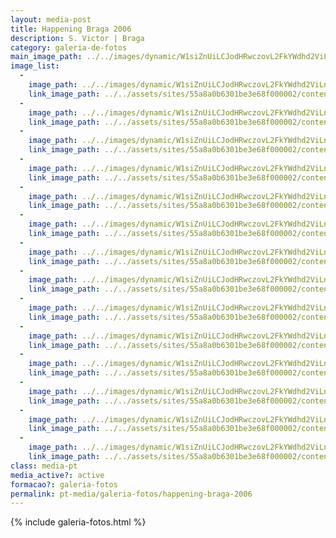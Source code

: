 ```yaml
---
layout: media-post
title: Happening Braga 2006
description: S. Victor | Braga
category: galeria-de-fotos
main_image_path: ../../images/dynamic/W1siZnUiLCJodHRwczovL2FkYWdhd2ViLnMzLmFtYXpvbmF/100_35242e95.jpg?sha=a71e7b0494e6432c
image_list: 
  - 
    image_path: ../../images/dynamic/W1siZnUiLCJodHRwczovL2FkYWdhd2ViLnMzLmFtYXpvbmF/100_35242e95.jpg?sha=a71e7b0494e6432c
    link_image_path: ../../assets/sites/55a8a0b6301be3e68f000002/content_entry55a8a2cd301be39651000019/55a8a533301be3187300011c/files/100_352494ee.jpg?1437122460
  - 
    image_path: ../../images/dynamic/W1siZnUiLCJodHRwczovL2FkYWdhd2ViLnMzLmFtYXpvbmF/100_3499390e.jpg?sha=e8e6e23814a502ef
    link_image_path: ../../assets/sites/55a8a0b6301be3e68f000002/content_entry55a8a2cd301be39651000019/55a8a534301be32d4200011d/files/100_34991969.jpg?1437122461
  - 
    image_path: ../../images/dynamic/W1siZnUiLCJodHRwczovL2FkYWdhd2ViLnMzLmFtYXpvbmF/100_35024226.jpg?sha=f3555f73e9560d71
    link_image_path: ../../assets/sites/55a8a0b6301be3e68f000002/content_entry55a8a2cd301be39651000019/55a8a535301be32d4200011e/files/100_35021969.jpg?1437122461
  - 
    image_path: ../../images/dynamic/W1siZnUiLCJodHRwczovL2FkYWdhd2ViLnMzLmFtYXpvbmF/100_35031b1f.jpg?sha=897732a958c6f279
    link_image_path: ../../assets/sites/55a8a0b6301be3e68f000002/content_entry55a8a2cd301be39651000019/55a8a535301be32d4200011f/files/100_3503befc.jpg?1437122462
  - 
    image_path: ../../images/dynamic/W1siZnUiLCJodHRwczovL2FkYWdhd2ViLnMzLmFtYXpvbmF/100_35106c2d.jpg?sha=da0dadb898a0f7e8
    link_image_path: ../../assets/sites/55a8a0b6301be3e68f000002/content_entry55a8a2cd301be39651000019/55a8a536301be3401a000120/files/100_351055dd.jpg?1437122463
  - 
    image_path: ../../images/dynamic/W1siZnUiLCJodHRwczovL2FkYWdhd2ViLnMzLmFtYXpvbmF/100_3519dbd4.jpg?sha=40522677a497fde0
    link_image_path: ../../assets/sites/55a8a0b6301be3e68f000002/content_entry55a8a2cd301be39651000019/55a8a537301be3401a000121/files/100_351955dd.jpg?1437122463
  - 
    image_path: ../../images/dynamic/W1siZnUiLCJodHRwczovL2FkYWdhd2ViLnMzLmFtYXpvbmF/100_35265569.jpg?sha=9a10f0817c4f93ca
    link_image_path: ../../assets/sites/55a8a0b6301be3e68f000002/content_entry55a8a2cd301be39651000019/55a8a537301be3401a000122/files/100_352623fc.jpg?1437122464
  - 
    image_path: ../../images/dynamic/W1siZnUiLCJodHRwczovL2FkYWdhd2ViLnMzLmFtYXpvbmF/100_3528be0e.jpg?sha=9d5265673b947217
    link_image_path: ../../assets/sites/55a8a0b6301be3e68f000002/content_entry55a8a2cd301be39651000019/55a8a538301be3075d000123/files/100_352878cf.jpg?1437122465
  - 
    image_path: ../../images/dynamic/W1siZnUiLCJodHRwczovL2FkYWdhd2ViLnMzLmFtYXpvbmF/100_35000c59.jpg?sha=cdec510fd105cab5
    link_image_path: ../../assets/sites/55a8a0b6301be3e68f000002/content_entry55a8a2cd301be39651000019/55a8a539301be3a5e1000124/files/100_35002896.jpg?1437122466
  - 
    image_path: ../../images/dynamic/W1siZnUiLCJodHRwczovL2FkYWdhd2ViLnMzLmFtYXpvbmF/100_3501c955.jpg?sha=542b9c15fbc69967
    link_image_path: ../../assets/sites/55a8a0b6301be3e68f000002/content_entry55a8a2cd301be39651000019/55a8a53a301be31b44000125/files/100_35014c91.jpg?1437122467
  - 
    image_path: ../../images/dynamic/W1siZnUiLCJodHRwczovL2FkYWdhd2ViLnMzLmFtYXpvbmF/100_35099f53.jpg?sha=2b21c592fcd42699
    link_image_path: ../../assets/sites/55a8a0b6301be3e68f000002/content_entry55a8a2cd301be39651000019/55a8a53b301be3af8a000126/files/100_3509e66f.jpg?1437122468
  - 
    image_path: ../../images/dynamic/W1siZnUiLCJodHRwczovL2FkYWdhd2ViLnMzLmFtYXpvbmF/100_35230217.jpg?sha=c725c16a46514ed5
    link_image_path: ../../assets/sites/55a8a0b6301be3e68f000002/content_entry55a8a2cd301be39651000019/55a8a53b301be3af8a000127/files/100_3523e66f.jpg?1437122468
  - 
    image_path: ../../images/dynamic/W1siZnUiLCJodHRwczovL2FkYWdhd2ViLnMzLmFtYXpvbmF/100_3527f983.jpg?sha=40913869fdeab6ca
    link_image_path: ../../assets/sites/55a8a0b6301be3e68f000002/content_entry55a8a2cd301be39651000019/55a8a53c301be389d7000128/files/100_3527d2d3.jpg?1437122469
  - 
    image_path: ../../images/dynamic/W1siZnUiLCJodHRwczovL2FkYWdhd2ViLnMzLmFtYXpvbmF/100_3525e7a1.jpg?sha=1a6468b3d826d66c
    link_image_path: ../../assets/sites/55a8a0b6301be3e68f000002/content_entry55a8a2cd301be39651000019/55a8a53d301be30d5d000129/files/100_3525c4d3.jpg?1437122470
class: media-pt
media_active?: active
formacao?: galeria-fotos
permalink: pt-media/galeria-fotos/happening-braga-2006
--- 
```


{% include galeria-fotos.html %}
              